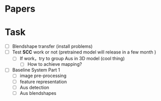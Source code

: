 # Papers
# Task
   - [ ] Blendshape transfer  (install problems)
   - [ ] Test **SCC** work or not (pretrained model will release in a few month )
     - [ ] If work，try to group Aus in 3D model (cool thing)
       - [ ] How to achieve mapping?
   - [ ] Baseline System Part 1
     - [ ] image pre-processing
     - [ ] feature representation
     - [ ] Aus detection
     - [ ] Aus blendshapes